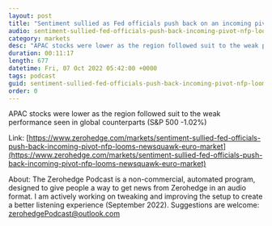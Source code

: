 ```yaml
---
layout: post
title: "Sentiment sullied as Fed officials push back on an incoming pivot, NFP looms - Newsquawk Euro Market Open"
audio: sentiment-sullied-fed-officials-push-back-incoming-pivot-nfp-looms-newsquawk-euro-market-0
category: markets
desc: "APAC stocks were lower as the region followed suit to the weak performance seen in global counterparts (S&amp;P 500 -1.02%)"
duration: 00:11:17
length: 677
datetime: Fri, 07 Oct 2022 05:42:00 +0000
tags: podcast
guid: sentiment-sullied-fed-officials-push-back-incoming-pivot-nfp-looms-newsquawk-euro-market-0
order: 0
---
```

APAC stocks were lower as the region followed suit to the weak performance seen in global counterparts (S&amp;P 500 -1.02%)

Link: [https://www.zerohedge.com/markets/sentiment-sullied-fed-officials-push-back-incoming-pivot-nfp-looms-newsquawk-euro-market](https://www.zerohedge.com/markets/sentiment-sullied-fed-officials-push-back-incoming-pivot-nfp-looms-newsquawk-euro-market)

About: The Zerohedge Podcast is a non-commercial, automated program, designed to give people a way to get news from Zerohedge in an audio format.  I am actively working on tweaking and improving the setup to create a better listening experience (September 2022).  Suggestions are welcome: [zerohedgePodcast@outlook.com](mailto:zerohedgePodcast@outlook.com)